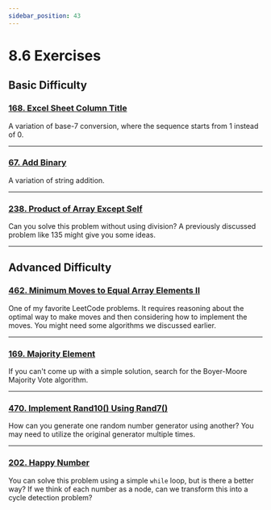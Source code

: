 ```yaml
---
sidebar_position: 43
---
```


# 8.6 Exercises

## Basic Difficulty

### [168. Excel Sheet Column Title](https://leetcode.com/problems/excel-sheet-column-title/)

A variation of base-7 conversion, where the sequence starts from 1 instead of 0.

---

### [67. Add Binary](https://leetcode.com/problems/add-binary/)

A variation of string addition.

---

### [238. Product of Array Except Self](https://leetcode.com/problems/product-of-array-except-self/)

Can you solve this problem without using division? A previously discussed problem like 135 might give you some ideas.

---

## Advanced Difficulty

### [462. Minimum Moves to Equal Array Elements II](https://leetcode.com/problems/minimum-moves-to-equal-array-elements-ii/)

One of my favorite LeetCode problems. It requires reasoning about the optimal way to make moves and then considering how to implement the moves. You might need some algorithms we discussed earlier.

---

### [169. Majority Element](https://leetcode.com/problems/majority-element/)

If you can't come up with a simple solution, search for the Boyer-Moore Majority Vote algorithm.

---

### [470. Implement Rand10() Using Rand7()](https://leetcode.com/problems/implement-rand10-using-rand7/)

How can you generate one random number generator using another? You may need to utilize the original generator multiple times.

---

### [202. Happy Number](https://leetcode.com/problems/happy-number/)

You can solve this problem using a simple `while` loop, but is there a better way? If we think of each number as a node, can we transform this into a cycle detection problem?